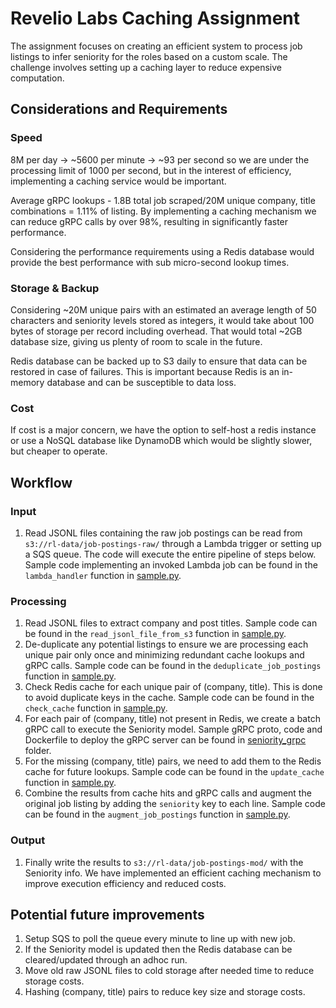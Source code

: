 # Revelio Labs Caching Assignment

The assignment focuses on creating an efficient system to process job listings to infer seniority for the roles based on a custom scale. The challenge involves setting up a caching layer to reduce expensive computation. 

## Considerations and Requirements

### Speed

8M per day -> ~5600 per minute -> ~93 per second so we are under the processing limit of 1000 per second, but in the interest of efficiency, implementing a caching service would be important.

Average gRPC lookups - 1.8B total job scraped/20M unique company, title combinations = 1.11% of listing. 
By implementing a caching mechanism we can reduce gRPC calls by over 98%, resulting in significantly faster performance.

Considering the performance requirements using a Redis database would provide the best performance with sub micro-second lookup times.

### Storage & Backup

Considering ~20M unique pairs with an estimated an average length of 50 characters and seniority levels stored as integers, it would take about 100 bytes of storage per record including overhead. That would total ~2GB database size, giving us plenty of room to scale in the future.

Redis database can be backed up to S3 daily to ensure that data can be restored in case of failures. This is important because Redis is an in-memory database and can be susceptible to data loss.

### Cost

If cost is a major concern, we have the option to self-host a redis instance or use a NoSQL database like DynamoDB which would be slightly slower, but cheaper to operate.

## Workflow

### Input

1. Read JSONL files containing the raw job postings can be read from `s3://rl-data/job-postings-raw/` through a Lambda trigger or setting up a SQS queue. The code will execute the entire pipeline of steps below. Sample code implementing an invoked Lambda job can be found in the `lambda_handler` function in [sample.py](/sample.py).

### Processing

1. Read JSONL files to extract company and post titles. Sample code can be found in the `read_jsonl_file_from_s3` function in [sample.py](/sample.py).
2. De-duplicate any potential listings to ensure we are processing each unique pair only once and minimizing redundant cache lookups and gRPC calls. Sample code can be found in the `deduplicate_job_postings` function in [sample.py](/sample.py).
3. Check Redis cache for each unique pair of (company, title). This is done to avoid duplicate keys in the cache. Sample code can be found in the `check_cache` function in [sample.py](/sample.py).
4. For each pair of (company, title) not present in Redis, we create a batch gRPC call to execute the Seniority model. Sample gRPC proto, code and Dockerfile to deploy the gRPC server can be found in [seniority_grpc](/seniority_grpc/) folder.
5. For the missing (company, title) pairs, we need to add them to the Redis cache for future lookups. Sample code can be found in the `update_cache` function in [sample.py](/sample.py).
6. Combine the results from cache hits and gRPC calls and augment the original job listing by adding the `seniority` key to each line. Sample code can be found in the `augment_job_postings` function in [sample.py](/sample.py).

### Output

1. Finally write the results to `s3://rl-data/job-postings-mod/` with the Seniority info. We have implemented an efficient caching mechanism to improve execution efficiency and reduced costs. 

## Potential future improvements

1. Setup SQS to poll the queue every minute to line up with new job.
2. If the Seniority model is updated then the Redis database can be cleared/updated through an adhoc run.
3. Move old raw JSONL files to cold storage after needed time to reduce storage costs. 
4. Hashing (company, title) pairs to reduce key size and storage costs.
